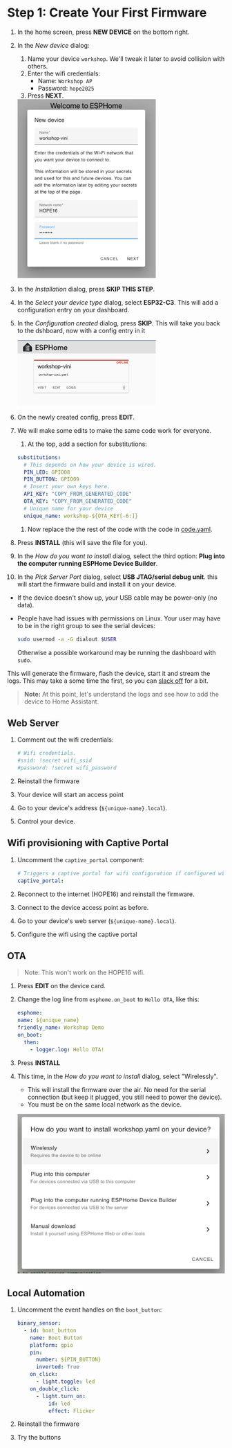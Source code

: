 # Step 1: Create Your First Firmware

1. In the home screen, press **NEW DEVICE** on the bottom right.
1. In the *New device* dialog:

    1. Name your device `workshop`. We'll tweak it later to avoid collision with others.
    1. Enter the wifi credentials:
        - Name: `Workshop AP`
        - Password: `hope2025`
    1. Press **NEXT**.

    <img width="320" alt="image" src="new-device.png" />

1. In the *Installation* dialog, press **SKIP THIS STEP**.

1. In the *Select your device type* dialog, select **ESP32-C3**. This will add a configuration entry on your dashboard.

1. In the *Configuration created* dialog, press **SKIP**. This will take you back to the dshboard, now with a config entry in it

    <img width="320" alt="image" src="added-config.png" />


1. On the newly created config, press **EDIT**.

1. We will make some edits to make the same code work for everyone.
    1. At the top, add a section for substitutions:
    ```yaml
    substitutions:
      # This depends on how your device is wired.
      PIN_LED: GPIO08
      PIN_BUTTON: GPIO09
      # Insert your own keys here.
      API_KEY: "COPY_FROM_GENERATED_CODE"
      OTA_KEY: "COPY_FROM_GENERATED_CODE"
      # Unique name for your device
      unique_name: workshop-${OTA_KEY[-6:]}
    ```
    1. Now replace the the rest of the code with the code in [code.yaml](code.yaml).

1. Press **INSTALL** (this will save the file for you).

1. In the *How do you want to install* dialog, select the third option: **Plug into the computer running ESPHome Device Builder**.

1. In the *Pick Server Port* dialog, select **USB JTAG/serial debug unit**. this will start the firmware build and install it on your device.
  - If the device doesn't show up, your USB cable may be power-only (no data).
  - People have had issues with permissions on Linux. Your user may have
    to be in the right group to see the serial devices:

    ```sh
    sudo usermod -a -G dialout $USER
    ```
    Otherwise a possible workaround
    may be running the dashboard with `sudo`.

This will generate the firmware, flash the device, start it and stream the logs. This may take a some time the first, so you can [slack off](https://xkcd.com/303/) for a bit.

> **Note:** At this point, let's understand the logs and see how to add the device to Home Assistant.

## Web Server

1. Comment out the wifi credentials:

    ```yaml
    # Wifi credentials.
    #ssid: !secret wifi_ssid
    #password: !secret wifi_password
    ```

1. Reinstall the firmware

1. Your device will start an access point

1. Go to your device's address (`${unique-name}.local`).

1. Control your device.

## Wifi provisioning with Captive Portal

1. Uncomment the `captive_portal` component:

    ```yaml
    # Triggers a captive portal for wifi configuration if configured wifi fails.
    captive_portal:
    ```

1. Reconnect to the internet (HOPE16) and reinstall the firmware.

1. Connect to the device access point as before.

1. Go to your device's web server (`${unique-name}.local`).

1. Configure the wifi using the captive portal

## OTA

> Note: This won't work on the HOPE16 wifi.

1. Press **EDIT** on the device card.

1. Change the log line from `esphome.on_boot` to `Hello OTA`, like this:

    ```yaml
    esphome:
    name: ${unique_name}
    friendly_name: Workshop Demo
    on_boot: 
      then:
        - logger.log: Hello OTA!
    ```

1. Press **INSTALL**

1. This time, in the *How do you want to install* dialog, select "Wirelessly".
    - This will install the firmware over the air. No need for the serial connection (but keep it plugged, you still need to power the device).
    - You must be on the same local network as the device.

    ![alt text](image.png)


## Local Automation

1. Uncomment the event handles on the `boot_button`:

    ```yaml
    binary_sensor:
      - id: boot_button
        name: Boot Button
        platform: gpio
        pin:
          number: ${PIN_BUTTON}
          inverted: True
        on_click: 
          - light.toggle: led
        on_double_click: 
          - light.turn_on:
              id: led
              effect: Flicker
    ```

  1. Reinstall the firmware

  1. Try the buttons

<!-- <div align=right><p>

➡️ Go to [Step 2](../step-2/INSTRUCTIONS.md)

</p></div> -->